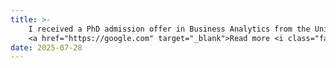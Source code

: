 ```yaml
---
title: >-
    I received a PhD admission offer in Business Analytics from the University of Sydney, known for its strength in data-driven business research.
    <a href="https://google.com" target="_blank">Read more <i class="fas fa-angle-double-right"></i></a>
date: 2025-07-28
---
```

